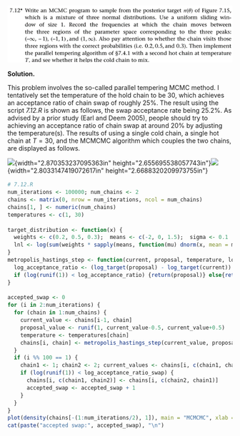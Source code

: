 <p>
  <img src="img/7.12-P.png">
</p>

**Solution.**

This problem involves the so-called parallel tempering MCMC method. I
tentatively set the temperature of the hold chain to be 30, which
achieves an acceptance ratio of chain swap of roughly 25%. The result
using the script *7.12.R* is shown as follows, the swap acceptance rate
being 25.2%. As advised by a prior study (Earl and Deem 2005), people
should try to achieving an acceptance ratio of chain swap at around 20%
by adjusting the temperature(s). The results of using a single cold
chain, a single hot chain at $T = 30$, and the MCMCMC algorithm which
couples the two chains, are displayed as follows.

![](media/image2.png){width="2.870353237095363in"
height="2.655695538057743in"}![](media/image3.png){width="2.8033147419072617in"
height="2.6688320209973755in"}

```R
# 7.12.R
num_iterations <- 100000; num_chains <- 2
chains <- matrix(0, nrow = num_iterations, ncol = num_chains)
chains[1, ] <- numeric(num_chains)
temperatures <- c(1, 30) 

target_distribution <- function(x) {
  weights <- c(0.2, 0.5, 0.3);  means <- c(-2, 0, 1.5);  sigma <- 0.1
  lnl <- log(sum(weights * sapply(means, function(mu) dnorm(x, mean = mu, sd = sigma))))
}
metropolis_hastings_step <- function(current, proposal, temperature, log_target) {
  log_acceptance_ratio <- (log_target(proposal) - log_target(current)) / temperature
  if (log(runif(1)) < log_acceptance_ratio) {return(proposal)} else{return(current)}
}

accepted_swap <- 0
for (i in 2:num_iterations) {
  for (chain in 1:num_chains) {
    current_value <- chains[i-1, chain]
    proposal_value <- runif(1, current_value-0.5, current_value+0.5)
    temperature <- temperatures[chain]
    chains[i, chain] <- metropolis_hastings_step(current_value, proposal_value, temperature, target_distribution)
  }
  if (i %% 100 == 1) {
    chain1 <- 1; chain2 <- 2; current_values <- chains[i, c(chain1, chain2)]
    if (log(runif(1)) < log_acceptance_ratio_swap) {
      chains[i, c(chain1, chain2)] <- chains[i, c(chain2, chain1)]
      accepted_swap <- accepted_swap + 1
    }
  }
}
plot(density(chains[-(1:num_iterations/2), 1]), main = "MCMCMC", xlab = "", col = "purple", xlim=c(-5,5))
cat(paste("accepted swap:", accepted_swap), "\n")
```
